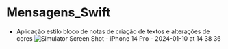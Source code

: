 # Mensagens_Swift
- Aplicação estilo bloco de notas de criação de textos e alterações de cores
![Simulator Screen Shot - iPhone 14 Pro - 2024-01-10 at 14 38 36](https://github.com/AlexandreTertuliano/Mensagens_Swift/assets/38267460/692e1a5a-373d-4749-b2b6-9b9b5302ea84)
